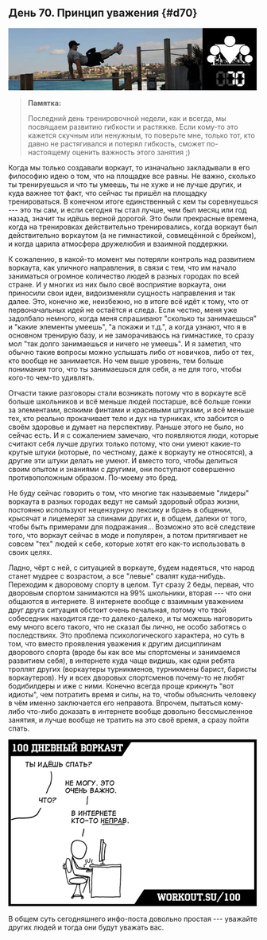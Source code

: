 ## День 70. Принцип уважения {#d70}

![](src/img/70.jpg)

> **Памятка:**
>
> Последний день тренировочной недели, как и всегда, мы посвящаем развитию гибкости и растяжке. Если кому-то это кажется скучным или ненужным, то поверьте мне, только тот, кто давно не растягивался и потерял гибкость, сможет по-настоящему оценить важность этого занятия ;)

Когда мы только создавали воркаут, то изначально закладывали в его философию идею о том, что на площадке все равны. Не важно, сколько ты тренируешься и что ты умеешь, ты не хуже и не лучше других, и куда важнее тот факт, что сейчас ты пришёл на площадку тренироваться. В конечном итоге единственный с кем ты соревнуешься --- это ты сам, и если сегодня ты стал лучше, чем был месяц или год назад, значит ты идёшь верной дорогой. Это были прекрасные времена, когда на тренировках действительно тренировались, когда воркаут был действительно воркаутом (а не гимнастикой, совмещённой с брейком), и когда царила атмосфера дружелюбия и взаимной поддержки. 

К сожалению, в какой-то момент мы потеряли контроль над развитием воркаута, как уличного направления, в связи с тем, что им начало заниматься огромное количество людей в разных городах по всей стране. И у многих из них было своё восприятие воркаута, они приносили свои идеи, видоизменяли сущность направления и так далее. Это, конечно же, неизбежно, но в итоге всё идёт к тому, что от первоначальных идей не остаётся и следа. Если честно, меня уже задолбало немного, когда меня спрашивают "сколько ты занимаешься" и "какие элементы умеешь", "а покажи и т.д.", а когда узнают, что я в основном тренирую базу, и не заморачиваюсь на гимнастике, то сразу мол "так долго занимаешься и ничего не умеешь". И я заметил, что обычно такие вопросы можно услышать либо от новичков, либо от тех, кто вообще не занимается. Но чем выше уровень, тем больше понимания того, что ты занимаешься для себя, а не для того, чтобы кого-то чем-то удивлять. 

Отчасти такие разговоры стали возникать потому что в воркауте всё больше школьников и всё меньше людей постарше, всё больше гонки за элементами, всякими финтами и красивыми штуками, и всё меньше тех, кто реально прокачивает тело и дух на турниках, кто забоится о своём здоровье и думает на перспективу. Раньше этого не было, но сейчас есть. И я с сожалением замечаю, что появляются люди, которые считают себя лучше других только потому, что они умеют какие-то крутые штуки (которые, по честному, даже к воркауту не относятся), а другие эти штуки делать не умеют. И вместо того, чтобы делиться своим опытом и знаниями с другими, они поступают совершенно противоположным образом. По-моему это бред. 

Не буду сейчас говорить о том, что многие так называемые "лидеры" воркаута в разных городах ведут не самый здоровый образ жизни, постоянно используют нецензурную лексику и брань в общении, крысячат и лицемерят за спинами других и, в общем, далеки от того, чтобы быть примерами для подражания... Возможно это всё следствие того, что воркаут сейчас в моде и популярен, а потом притягивает не совсем "тех" людей к себе, которые хотят его как-то использовать в своих целях. 

Ладно, чёрт с ней, с ситуацией в воркауте, будем надеяться, что народ станет мудрее с возрастом, а все "левые" свалят куда-нибудь. Переходим к дворовому спорту в целом. Тут сразу 2 беды, первая, что дворовым спортом занимаются на 99% школьники, вторая --- что они общаются в интернете. В интернете вообще с взаимным уважением друг друга ситуация обстоит очень печальная, потому что твой собеседник находится где-то далеко-далеко, и ты можешь наговорить ему много всего такого, что не сказал бы лично, не особо заботясь о последствиях. Это проблема психологического характера, но суть в том, что вместо проявления уважения к другим дисциплинам дворового спорта (вроде бы как все мы спортсмены и занимаемся развитием себя), в интернете куда чаще видишь, как одни ребята троллят других (воркаутеры турникменов, турникмены барист, баристы воркаутеров). Ну и всех дворовых спортсменов почему-то не любят бодибилдеры и иже с ними. Конечно всегда проще крикнуть "вот идиоты", чем потратить время и силы, на то, чтобы объяснить человеку в чём именно заключается его неправота. Впрочем, пытаться кому-либо что-либо доказать в интернете вообще довольно бессмысленное занятия, и лучше вообще не тратить на это своё время, а сразу пойти спать. 

![](src/img/70-1.jpg)

В общем суть сегодняшнего инфо-поста довольно простая --- уважайте других людей и тогда они будут уважать вас. 

